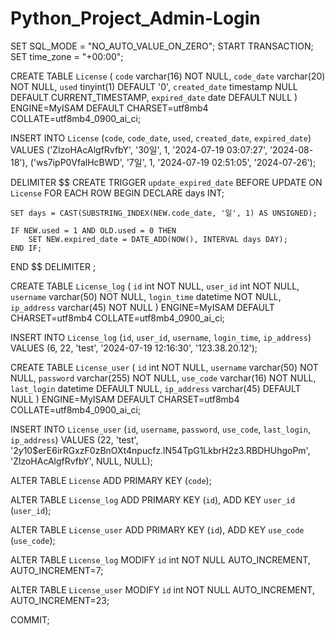 # Python_Project_Admin-Login


SET SQL_MODE = "NO_AUTO_VALUE_ON_ZERO";
START TRANSACTION;
SET time_zone = "+00:00";

CREATE TABLE `License` (
  `code` varchar(16) NOT NULL,
  `code_date` varchar(20) NOT NULL,
  `used` tinyint(1) DEFAULT '0',
  `created_date` timestamp NULL DEFAULT CURRENT_TIMESTAMP,
  `expired_date` date DEFAULT NULL
) ENGINE=MyISAM DEFAULT CHARSET=utf8mb4 COLLATE=utf8mb4_0900_ai_ci;

INSERT INTO `License` (`code`, `code_date`, `used`, `created_date`, `expired_date`) VALUES
('ZlzoHAcAlgfRvfbY', '30일', 1, '2024-07-19 03:07:27', '2024-08-18'),
('ws7ipP0VfalHcBWD', '7일', 1, '2024-07-19 02:51:05', '2024-07-26');

DELIMITER $$
CREATE TRIGGER `update_expired_date` BEFORE UPDATE ON `License` FOR EACH ROW BEGIN
    DECLARE days INT;

    SET days = CAST(SUBSTRING_INDEX(NEW.code_date, '일', 1) AS UNSIGNED);

    IF NEW.used = 1 AND OLD.used = 0 THEN
        SET NEW.expired_date = DATE_ADD(NOW(), INTERVAL days DAY);
    END IF;
END
$$
DELIMITER ;

CREATE TABLE `License_log` (
  `id` int NOT NULL,
  `user_id` int NOT NULL,
  `username` varchar(50) NOT NULL,
  `login_time` datetime NOT NULL,
  `ip_address` varchar(45) NOT NULL
) ENGINE=MyISAM DEFAULT CHARSET=utf8mb4 COLLATE=utf8mb4_0900_ai_ci;

INSERT INTO `License_log` (`id`, `user_id`, `username`, `login_time`, `ip_address`) VALUES
(6, 22, 'test', '2024-07-19 12:16:30', '123.38.20.12');

CREATE TABLE `License_user` (
  `id` int NOT NULL,
  `username` varchar(50) NOT NULL,
  `password` varchar(255) NOT NULL,
  `use_code` varchar(16) NOT NULL,
  `last_login` datetime DEFAULT NULL,
  `ip_address` varchar(45) DEFAULT NULL
) ENGINE=MyISAM DEFAULT CHARSET=utf8mb4 COLLATE=utf8mb4_0900_ai_ci;

INSERT INTO `License_user` (`id`, `username`, `password`, `use_code`, `last_login`, `ip_address`) VALUES
(22, 'test', '$2y$10$erE6irRGxzF0zBnOXt4npucfz.lN54TpG1LkbrH2z3.RBDHUhgoPm', 'ZlzoHAcAlgfRvfbY', NULL, NULL);

ALTER TABLE `License`
  ADD PRIMARY KEY (`code`);

ALTER TABLE `License_log`
  ADD PRIMARY KEY (`id`),
  ADD KEY `user_id` (`user_id`);

ALTER TABLE `License_user`
  ADD PRIMARY KEY (`id`),
  ADD KEY `use_code` (`use_code`);

ALTER TABLE `License_log`
  MODIFY `id` int NOT NULL AUTO_INCREMENT, AUTO_INCREMENT=7;

ALTER TABLE `License_user`
  MODIFY `id` int NOT NULL AUTO_INCREMENT, AUTO_INCREMENT=23;

COMMIT;
